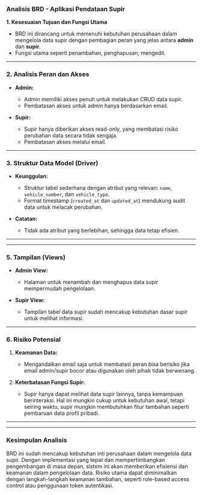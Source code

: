 ### **Analisis BRD - Aplikasi Pendataan Supir**  

**1. Kesesuaian Tujuan dan Fungsi Utama**  
- BRD ini dirancang untuk memenuhi kebutuhan perusahaan dalam mengelola data supir dengan pembagian peran yang jelas antara **admin** dan **supir**.  
- Fungsi utama seperti penambahan, penghapusan, mengedit.  

---

### **2. Analisis Peran dan Akses**  
- **Admin:**
  - Admin memiliki akses penuh untuk melakukan CRUD data supir.  
  - Pembatasan akses untuk admin hanya berdasarkan email.  

- **Supir:**
  - Supir hanya diberikan akses read-only, yang membatasi risiko perubahan data secara tidak sengaja.  
  - Pembatasan akses melalui email.  

---

### **3. Struktur Data Model (Driver)**  
- **Keunggulan:**
  - Struktur tabel sederhana dengan atribut yang relevan: `name`, `vehicle_number`, dan `vehicle_type`.  
  - Format timestamp (`created_at` dan `updated_at`) mendukung audit data untuk melacak perubahan.  

- **Catatan:**
  - Tidak ada atribut yang berlebihan, sehingga data tetap efisien.  

 
---

 ---

### **5. Tampilan (Views)**  
- **Admin View:**  
  - Halaman untuk menambah dan menghapus data supir mempermudah pengelolaan.  
   

- **Supir View:**  
  - Tampilan tabel data supir sudah mencakup kebutuhan dasar supir untuk melihat informasi.  
   

---

### **6. Risiko Potensial**  
1. **Keamanan Data:**  
   - Mengandalkan email saja untuk membatasi peran bisa berisiko jika email admin/supir bocor atau digunakan oleh pihak tidak berwenang.  
   
2. **Keterbatasan Fungsi Supir:**  
   - Supir hanya dapat melihat data supir lainnya, tanpa kemampuan berinteraksi. Hal ini mungkin cukup untuk kebutuhan awal, tetapi seiring waktu, supir mungkin membutuhkan fitur tambahan seperti pembaruan data profil pribadi.  

---

---

### **Kesimpulan Analisis**  
BRD ini sudah mencakup kebutuhan inti perusahaan dalam mengelola data supir. Dengan implementasi yang tepat dan mempertimbangkan pengembangan di masa depan, sistem ini akan memberikan efisiensi dan keamanan dalam pengelolaan data. Risiko utama dapat diminimalkan dengan langkah-langkah keamanan tambahan, seperti role-based access control atau penggunaan token autentikasi.  
 